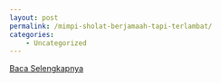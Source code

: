 ```yaml
---
layout: post
permalink: /mimpi-sholat-berjamaah-tapi-terlambat/
categories:
    - Uncategorized
---
```


[Baca Selengkapnya](/05)